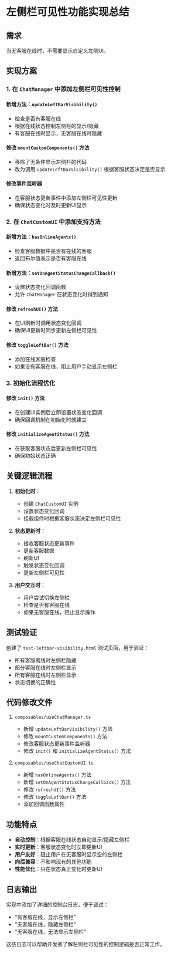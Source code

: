 # 左侧栏可见性功能实现总结

## 需求
当无客服在线时，不需要显示自定义左侧UI。

## 实现方案

### 1. 在 `ChatManager` 中添加左侧栏可见性控制

#### 新增方法：`updateLeftBarVisibility()`
- 检查是否有客服在线
- 根据在线状态控制左侧栏的显示/隐藏
- 有客服在线时显示，无客服在线时隐藏

#### 修改 `mountCustomComponents()` 方法
- 移除了无条件显示左侧栏的代码
- 改为调用 `updateLeftBarVisibility()` 根据客服状态决定是否显示

#### 修改事件监听器
- 在客服状态更新事件中添加左侧栏可见性更新
- 确保状态变化时及时更新UI显示

### 2. 在 `ChatCustomUI` 中添加支持方法

#### 新增方法：`hasOnlineAgents()`
- 检查客服数据中是否有在线的客服
- 返回布尔值表示是否有客服在线

#### 新增方法：`setOnAgentStatusChangeCallback()`
- 设置状态变化回调函数
- 允许 `ChatManager` 在状态变化时得到通知

#### 修改 `refreshUI()` 方法
- 在UI刷新时调用状态变化回调
- 确保UI更新时同步更新左侧栏可见性

#### 修改 `toggleLeftBar()` 方法
- 添加在线客服检查
- 如果没有客服在线，阻止用户手动显示左侧栏

### 3. 初始化流程优化

#### 修改 `init()` 方法
- 在创建UI实例后立即设置状态变化回调
- 确保回调机制在初始化时就建立

#### 修改 `initializeAgentStatus()` 方法
- 在获取客服状态后更新左侧栏可见性
- 确保初始状态正确

## 关键逻辑流程

1. **初始化时**：
   - 创建 `ChatCustomUI` 实例
   - 设置状态变化回调
   - 挂载组件时根据客服状态决定左侧栏可见性

2. **状态更新时**：
   - 接收客服状态更新事件
   - 更新客服数据
   - 刷新UI
   - 触发状态变化回调
   - 更新左侧栏可见性

3. **用户交互时**：
   - 用户尝试切换左侧栏
   - 检查是否有客服在线
   - 如果无客服在线，阻止显示操作

## 测试验证

创建了 `test-leftbar-visibility.html` 测试页面，用于验证：
- 所有客服离线时左侧栏隐藏
- 部分客服在线时左侧栏显示
- 所有客服在线时左侧栏显示
- 状态切换的正确性

## 代码修改文件

1. `composables/useChatManager.ts`
   - 新增 `updateLeftBarVisibility()` 方法
   - 修改 `mountCustomComponents()` 方法
   - 修改客服状态更新事件监听器
   - 修改 `init()` 和 `initializeAgentStatus()` 方法

2. `composables/useChatCustomUI.ts`
   - 新增 `hasOnlineAgents()` 方法
   - 新增 `setOnAgentStatusChangeCallback()` 方法
   - 修改 `refreshUI()` 方法
   - 修改 `toggleLeftBar()` 方法
   - 添加回调函数属性

## 功能特点

- **自动控制**：根据客服在线状态自动显示/隐藏左侧栏
- **实时更新**：客服状态变化时立即更新UI
- **用户友好**：阻止用户在无客服时显示空的左侧栏
- **向后兼容**：不影响现有的其他功能
- **性能优化**：只在状态真正变化时更新UI

## 日志输出

实现中添加了详细的控制台日志，便于调试：
- "有客服在线，显示左侧栏"
- "无客服在线，隐藏左侧栏"
- "无客服在线，无法显示左侧栏"

这些日志可以帮助开发者了解左侧栏可见性的控制逻辑是否正常工作。